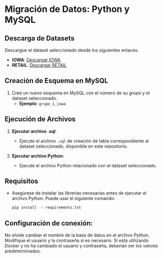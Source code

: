 # Migración de Datos: Python y MySQL

## Descarga de Datasets

Descargue el dataset seleccionado desde los siguientes enlaces:

- **IOWA**: [Descargar IOWA](https://drive.google.com/file/d/19Hiz1GR3LwiUvonhj-k-zBZmllVcPEHm/view?usp=sharing)
- **RETAIL**: [Descargar RETAIL](https://drive.google.com/file/d/1_Cer6NjpQoYvX-J6d8H-873DR4DeagGK/view?usp=sharing)

## Creación de Esquema en MySQL

1. Cree un nuevo esquema en MySQL con el número de su grupo y el dataset seleccionado. 
   - **Ejemplo**: `grupo_1_iowa`

## Ejecución de Archivos

1. **Ejecutar archivo .sql**:
   - Ejecute el archivo `.sql` de creación de tabla correspondiente al dataset seleccionado, disponible en este repositorio.

2. **Ejecutar archivo Python**:
   - Ejecute el archivo Python relacionado con el dataset seleccionado.

## Requisitos

- Asegúrese de instalar las librerías necesarias antes de ejecutar el archivo Python. Puede usar el siguiente comando:

   ```bash
   pip install -r requirements.txt


## Configuración de conexión:
No olvide cambiar el nombre de la base de datos en el archivo Python.
Modifique el usuario y la contraseña si es necesario. Si está utilizando Docker y no ha cambiado el usuario y contraseña, deberían ser los valores predeterminados.
